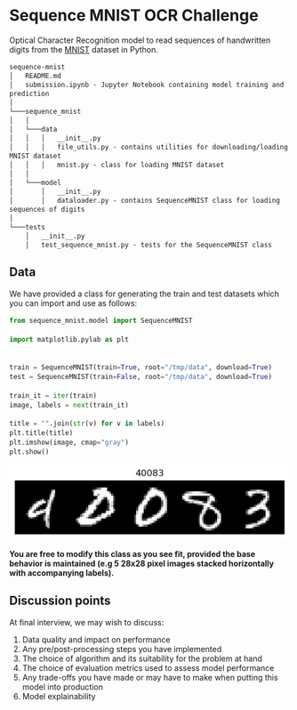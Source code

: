 # Sequence MNIST OCR Challenge

Optical Character Recognition model to read sequences of handwritten digits from the [MNIST](http://yann.lecun.com/exdb/mnist/) dataset in Python.


```
sequence-mnist
│   README.md
│   submission.ipynb - Jupyter Notebook containing model training and prediction   
│
└───sequence_mnist
│   │
│   └───data
│   │   │   __init__.py
│   │   │   file_utils.py - contains utilities for downloading/loading MNIST dataset
│   │   │   mnist.py - class for loading MNIST dataset
│   │
│   └───model
│       │   __init__.py
│       │   dataloader.py - contains SequenceMNIST class for loading sequences of digits
│
└───tests
    │   __init__.py
    │   test_sequence_mnist.py - tests for the SequenceMNIST class

```

## Data

We have provided a class for generating the train and test datasets which you can import and use as follows:
```python
from sequence_mnist.model import SequenceMNIST

import matplotlib.pylab as plt


train = SequenceMNIST(train=True, root="/tmp/data", download=True)
test = SequenceMNIST(train=False, root="/tmp/data", download=True)

train_it = iter(train)
image, labels = next(train_it)

title = "".join(str(v) for v in labels)
plt.title(title)
plt.imshow(image, cmap="gray")
plt.show()
```
![sample image](images/sample.png)

**You are free to modify this class as you see fit, provided the base behavior is maintained (e.g 5 28x28 pixel images 
stacked horizontally with accompanying labels).**

## Discussion points
At final interview, we may wish to discuss:
1. Data quality and impact on performance
2. Any pre/post-processing steps you have implemented
3. The choice of algorithm and its suitability for the problem at hand
4. The choice of evaluation metrics used to assess model performance
5. Any trade-offs you have made or may have to make when putting this model into production
6. Model explainability